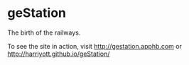 geStation
=========

The birth of the railways.

To see the site in action, visit http://gestation.apphb.com or http://harriyott.github.io/geStation/
